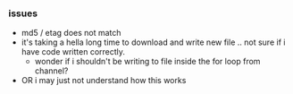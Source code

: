 
### issues
- md5 / etag does not match 
- it's taking a hella long time to download and write new file .. not sure if i have code written correctly.
    - wonder if i shouldn't be writing to file inside the for loop from channel?
- OR i may just not understand how this works


